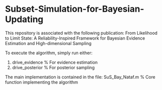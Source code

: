 # Subset-Simulation-for-Bayesian-Updating
This repository is associated with the following publication: 
From Likelihood to Limit State: A Reliability-Inspired Framework for Bayesian Evidence Estimation and High-dimensional Sampling

To execute the algorithm, simply run either:
1. drive_evidence   % For evidence estimation  
2. drive_posterior  % For posterior sampling

The main implementation is contained in the file:
SuS_Bay_Nataf.m  % Core function implementing the algorithm
